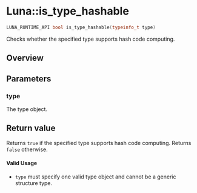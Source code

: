 # Luna::is_type_hashable

```c++
LUNA_RUNTIME_API bool is_type_hashable(typeinfo_t type)
```

Checks whether the specified type supports hash code computing. 

## Overview


## Parameters
### type
The type object. 

## Return value
Returns `true` if the specified type supports hash code computing. Returns `false` otherwise. 

#### Valid Usage
* `type` must specify one valid type object and cannot be a generic structure type. 

